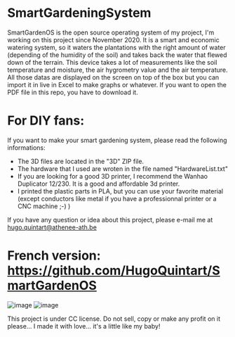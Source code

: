 # SmartGardeningSystem
SmartGardenOS is the open source operating system of my project,
I'm working on this project since November 2020.
It is a smart and economic watering system, so it waters the plantations with the right amount of water (depending of the humidity of the soil) and takes back the water that flewed down of the terrain.
This device takes a lot of measurements like the soil temperature and moisture, the air hygrometry value and the air temperature.
All those datas are displayed on the screen on top of the box but you can import it in live in Excel to make graphs or whatever.
If you want to open the PDF file in this repo, you have to download it.
# For DIY fans:
If you want to make your smart gardening system, please read the following informations:
- The 3D files are located in the "3D" ZIP file.
- The hardware that I used are wroten in the file named "HardwareList.txt"
- If you are looking for a good 3D printer, I recommend the Wanhao Duplicator 12/230. It is a good and affordable 3d printer.
- I printed the plastic parts in PLA, but you can use your favorite material (except conductors like metal if you have a professionnal printer or a CNC machine ;-)  )

If you have any question or idea about this project, please e-mail me at hugo.quintart@athenee-ath.be

# French version: https://github.com/HugoQuintart/SmartGardenOS

![image](https://user-images.githubusercontent.com/98947898/233804508-c17f80a4-8970-455f-a51a-f2bc423157d2.png)
![image](https://user-images.githubusercontent.com/98947898/233804519-318945fd-b74b-4350-8226-31cd4855491d.png)

This project is under CC license. Do not sell, copy or make any profit on it please... I made it with love... it's a little like my baby!
